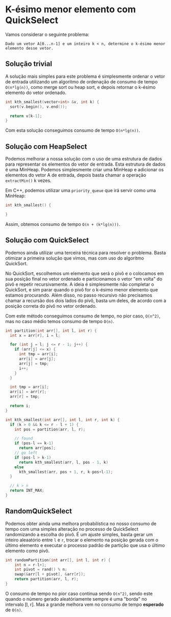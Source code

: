# K-ésimo menor elemento com QuickSelect

Vamos considerar o seguinte problema:

```
Dado um vetor A[0...n-1] e um inteiro k < n, determine o k-ésimo menor elemento desse vetor.
```

## Solução trivial

A solução mais simples para este problema é simplesmente ordenar o vetor de entrada utilizando um algoritmo de ordenação de consumo de tempo `O(n*lg(n))`, como merge sort ou heap sort, e depois retornar o k-ésimo elemento do vetor ordenado.

```c++
int kth_smallest(vector<int> &v, int k) {
  sort(v.begin(), v.end());

  return v[k-1];
}
```

Com esta solução conseguimos consumo de tempo `O(n*lg(n))`.

## Solução com HeapSelect

Podemos melhorar a nossa solução com o uso de uma estrutura de dados para representar os elementos do vetor de entrada. Esta estrutura de dados é uma MinHeap. Podemos simplesmente criar uma MinHeap e adicionar os elementos do vetor A de entrada, depois basta chamar a operação `extractMin()` k vezes.

Em C++, podemos utilizar uma `priority_queue` que irá servir como uma MinHeap:

```c++
int kth_smallest() {

}
```

Assim, obtemos consumo de tempo `O(n + (k*lg(n)))`.

## Solução com QuickSelect

Podemos ainda utilizar uma terceira técnica para resolver o problema. Basta otimizar a primeira solução que vimos, mas com uso do algoritmo QuickSort.

No QuickSort, escolhemos um elemento que será o pivô e o colocamos em sua posição final no vetor ordenado e particionamos o vetor "em volta" do pivô e repetir recursivamente. A ideia é simplesmente não completar o QuickSort, e sim parar quando o pivô for o k-ésimo menor elemento que estamos procurando. Além disso, no passo recursivo não precisamos chamar a recursão dos dois lados do pivô, basta um deles, de acordo com a posição correta do pivô no vetor ordenado.

Com este método conseguimos consumo de tempo, no pior caso, `O(n^2)`, mas no caso médio temos consumo de tempo `O(n)`.

```c++
int partition(int arr[], int l, int r) {
  int x = arr[r], i = l;

  for (int j = l; j <= r - 1; j++) {
    if (arr[j] <= x) {
      int tmp = arr[i];
      arr[i] = arr[j];
      arr[j] = tmp;
      i++;
    }
  }

  int tmp = arr[i];
  arr[i] = arr[r];
  arr[r] = tmp;

  return i;
}

int kth_smallest(int arr[], int l, int r, int k) {
  if (k > 0 && k <= r - l + 1) {
    int pos = partition(arr, l, r);

    // found
    if (pos-l == k-1)
      return arr[pos];
    // go left
    if (pos-l > k-1)
      return kth_smallest(arr, l, pos - 1, k)
    else
      kth_smallest(arr, pos + 1, r, k-pos+l-1);
  }

  // k > n
  return INT_MAX;
}
```

## RandomQuickSelect

Podemos obter ainda uma melhora probabilística no nosso consumo de tempo com uma simples alteração no processo de QuickSelect randomizando a escolha do pivô. É um ajuste simples, basta gerar um inteiro aleaatório entre `l` e `r`, trocar o elemento na posição gerada com o último elemento e executar o processo padrão de partição que usa o último elemento como pivô.

```c++
int randomPartition(int arr[], int l, int r) { 
    int n = r-l+1; 
    int pivot = rand() % n; 
    swap(&arr[l + pivot], &arr[r]); 
    return partition(arr, l, r);
} 
```

O consumo de tempo no pior caso continua sendo `O(n^2)`, sendo este quando o número gerado aleatóriamente sempre é uma "borda" no intervalo [l, r]. Mas a grande melhora vem no consumo de tempo **esperado** de `O(n)`.